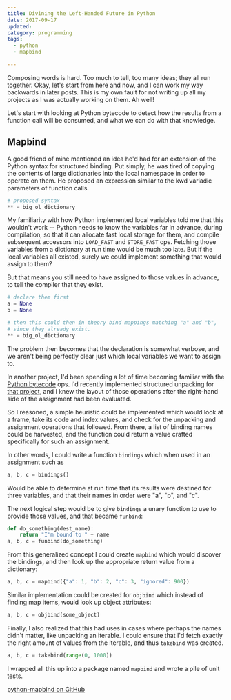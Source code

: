 ```yaml
---
title: Divining the Left-Handed Future in Python
date: 2017-09-17
updated:
category: programming
tags:
  - python
  - mapbind

---
```



Composing words is hard. Too much to tell, too many ideas; they all
run together. Okay, let's start from here and now, and I can work my
way backwards in later posts. This is my own fault for not writing
up all my projects as I was actually working on them. Ah well!

Let's start with looking at Python bytecode to detect how the results
from a function call will be consumed, and what we can do with that
knowledge.

<!-- more -->

## Mapbind

A good friend of mine mentioned an idea he'd had for an extension of
the Python syntax for structured binding. Put simply, he was tired of
copying the contents of large dictionaries into the local namespace in
order to operate on them. He proposed an expression similar to the kwd
variadic parameters of function calls.

```python
# proposed syntax
** = big_ol_dictionary
```

My familiarity with how Python implemented local variables told me
that this wouldn't work -- Python needs to know the variables far in
advance, during compilation, so that it can allocate fast local
storage for them, and compile subsequent accessors into `LOAD_FAST`
and `STORE_FAST` ops. Fetching those variables from a dictionary at
run time would be much too late. But if the local variables all
existed, surely we could implement something that would assign to
them?

But that means you still need to have assigned to those values in
advance, to tell the compiler that they exist.

```python
# declare them first
a = None
b = None

# then this could then in theory bind mappings matching "a" and "b",
# since they already exist.
** = big_ol_dictionary
```

The problem then becomes that the declaration is somewhat verbose, and
we aren't being perfectly clear just which local variables we want to
assign to.

In another project, I'd been spending a lot of time becoming familiar
with the [Python bytecode] ops. I'd recently implemented structured
unpacking for [that project], and I knew the layout of those
operations after the right-hand side of the assignment had been
evaluated.

[Python bytecode]: https://docs.python.org/3.5/library/dis.html
[that project]: https://github.com/obriencj/python-sibilant

So I reasoned, a simple heuristic could be implemented which would
look at a frame, take its code and index values, and check for the
unpacking and assignment operations that followed. From there, a
list of binding names could be harvested, and the function could
return a value crafted specifically for such an assignment.

In other words, I could write a function `bindings` which when used
in an assignment such as

```python
a, b, c = bindings()
```

Would be able to determine at run time that its results were destined
for three variables, and that their names in order were "a", "b", and
"c".

The next logical step would be to give `bindings` a unary function to
use to provide those values, and that became `funbind`:

```python
def do_something(dest_name):
	return "I'm bound to " + name
a, b, c = funbind(do_something)
```

From this generalized concept I could create `mapbind` which
would discover the bindings, and then look up the appropriate return
value from a dictionary:

```python
a, b, c = mapbind({"a": 1, "b": 2, "c": 3, "ignored": 900})
```

Similar implementation could be created for `objbind` which
instead of finding map items, would look up object attributes:

```python
a, b, c = objbind(some_object)
```

Finally, I also realized that this had uses in cases where perhaps the
names didn't matter, like unpacking an iterable. I could ensure that
I'd fetch exactly the right amount of values from the iterable, and
thus `takebind` was created.

```python
a, b, c = takebind(range(0, 1000))
```

I wrapped all this up into a package named `mapbind` and wrote a pile
of unit tests.

[python-mapbind on GitHub](https://github.com/obriencj/python-mapbind)
